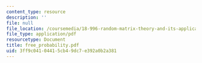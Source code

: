 ```yaml
---
content_type: resource
description: ''
file: null
file_location: /coursemedia/18-996-random-matrix-theory-and-its-applications-spring-2004/3ff9c04104415cb49dc7e392a0b2a381_free_probability.pdf
file_type: application/pdf
resourcetype: Document
title: free_probability.pdf
uid: 3ff9c041-0441-5cb4-9dc7-e392a0b2a381
---
```

